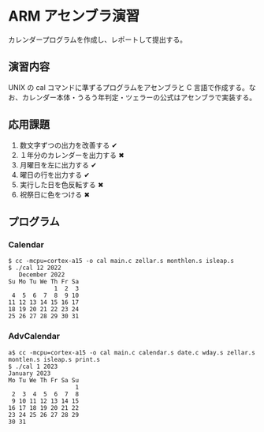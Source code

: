 # ARM アセンブラ演習
カレンダープログラムを作成し、レポートして提出する。

## 演習内容
UNIX の cal コマンドに準ずるプログラムをアセンブラと C 言語で作成する。なお、カレンダー本体・うるう年判定・ツェラーの公式はアセンブラで実装する。

## 応用課題
1. 数文字ずつの出力を改善する ✔
2. １年分のカレンダーを出力する ✖
3. 月曜日を左に出力する ✔
4. 曜日の行を出力する ✔
5. 実行した日を色反転する ✖
6. 祝祭日に色をつける ✖

## プログラム
### Calendar
```
$ cc -mcpu=cortex-a15 -o cal main.c zellar.s monthlen.s isleap.s
$ ./cal 12 2022
   December 2022
Su Mo Tu We Th Fr Sa 
             1  2  3 
 4  5  6  7  8  9 10 
11 12 13 14 15 16 17 
18 19 20 21 22 23 24 
25 26 27 28 29 30 31
```

### AdvCalendar
```
a$ cc -mcpu=cortex-a15 -o cal main.c calendar.s date.c wday.s zellar.s montlen.s isleap.s print.s
$ ./cal 1 2023
January 2023
Mo Tu We Th Fr Sa Su
                   1
 2  3  4  5  6  7  8
 9 10 11 12 13 14 15
16 17 18 19 20 21 22
23 24 25 26 27 28 29
30 31
```